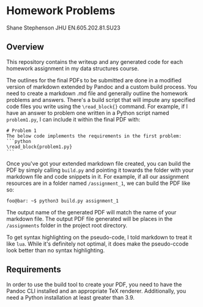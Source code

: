 # Homework Problems
Shane Stephenson
JHU EN.605.202.81.SU23

## Overview
This repository contains the writeup and any generated code for each homework assignment in my data structures course.

The outlines for the final PDFs to be submitted are done in a modified version of markdown extended by Pandoc and a custom build process.  You need to create a markdown .md file and generally outline the homework problems and answers.  There's a build script that will impute any specified code files you write using the `\read_block{}` command.  For example, if I have an answer to problem one written in a Python script named `problem1.py`, I can include it within the final PDF with:
````
# Problem 1
The below code implements the requirements in the first problem:
```python
\read_block{problem1.py}
```
````

Once you've got your extended markdown file created, you can build the PDF by simply calling `build.py` and pointing it towards the folder with your markdown file and code snippets in it.  For example, if all our assignment resources are in a folder named `/assignment_1`, we can build the PDF like so:
```console
foo@bar: ~$ python3 build.py assignment_1
```
The output name of the generated PDF will match the name of your markdown file.  The output PDF file generated will be places in the `/assignments` folder in the project root directory.

To get syntax highlighting on the pseudo-code, I told markdown to treat it like `lua`.  While it's definitely not optimal, it does make the pseudo-ccode look better than no syntax highlighting.
## Requirements

In order to use the build tool to create your PDF, you need to have the Pandoc CLI installed and an appropriate TeX renderer.  Additionally, you need a Python installation at least greater than 3.9.
